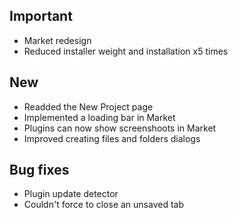 ## Important

- Market redesign
- Reduced installer weight and installation x5 times

## New

- Readded the New Project page
- Implemented a loading bar in Market
- Plugins can now show screenshoots in Market
- Improved creating files and folders dialogs

## Bug fixes

- Plugin update detector
- Couldn't force to close an unsaved tab